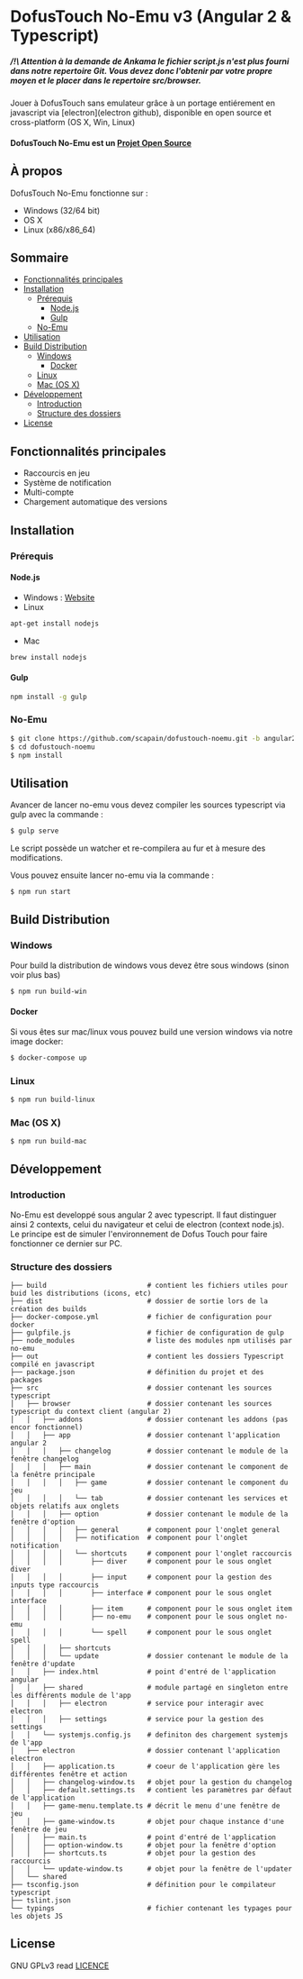 # DofusTouch No-Emu v3 (Angular 2 & Typescript)
##### **/!\ Attention** à la demande de Ankama le fichier script.js n'est plus fourni dans notre repertoire Git. Vous devez donc l'obtenir par votre propre moyen et le placer dans le repertoire src/browser.
Jouer à DofusTouch sans emulateur grâce à un portage entiérement en javascript via [electron](electron github), disponible en open source et cross-platform (OS X, Win, Linux)
#### DofusTouch No-Emu est un [Projet Open Source](http://openopensource.org/)

## À propos
DofusTouch No-Emu fonctionne sur :
 - Windows (32/64 bit)
 - OS X
 - Linux (x86/x86_64)
 
## Sommaire
<!-- START doctoc generated TOC please keep comment here to allow auto update -->
<!-- DON'T EDIT THIS SECTION, INSTEAD RE-RUN doctoc TO UPDATE -->
 

- [Fonctionnalités principales](#fonctionnalit%C3%A9s-principales)
- [Installation](#installation)
  - [Prérequis](#pr%C3%A9requis)
    - [Node.js](#nodejs)
    - [Gulp](#gulp)
  - [No-Emu](#no-emu)
- [Utilisation](#utilisation)
- [Build Distribution](#build-distribution)
  - [Windows](#windows)
    - [Docker](#docker)
  - [Linux](#linux)
  - [Mac (OS X)](#mac-os-x)
- [Développement](#d%C3%A9veloppement)
  - [Introduction](#introduction)
  - [Structure des dossiers](#structure-des-dossiers)
- [License](#license)

<!-- END doctoc generated TOC please keep comment here to allow auto update -->
 
## Fonctionnalités principales
- Raccourcis en jeu
- Système de notification
- Multi-compte
- Chargement automatique des versions


## Installation
### Prérequis
#### Node.js
- Windows : [Website](https://nodejs.org)
- Linux
```sh
apt-get install nodejs
```
- Mac
```sh
brew install nodejs
```
#### Gulp
```sh
npm install -g gulp
```

### No-Emu
```sh
$ git clone https://github.com/scapain/dofustouch-noemu.git -b angular2-typescript
$ cd dofustouch-noemu
$ npm install
```
## Utilisation
Avancer de lancer no-emu vous devez compiler les sources typescript via gulp avec la commande :
```sh
$ gulp serve
```
Le script possède un watcher et re-compilera au fur et à mesure des modifications.

Vous pouvez ensuite lancer no-emu via la commande :
```sh
$ npm run start
```

## Build Distribution
### Windows
Pour build la distribution de windows vous devez être sous windows (sinon voir plus bas)
```sh
$ npm run build-win
```
#### Docker
Si vous êtes sur mac/linux vous pouvez build une version windows via notre image docker:
```sh
$ docker-compose up
```

### Linux
```sh
$ npm run build-linux
```

### Mac (OS X)
```sh
$ npm run build-mac
```

## Développement

### Introduction
No-Emu est developpé sous angular 2 avec typescript. Il faut distinguer ainsi 2 contexts,
 celui du navigateur et celui de electron (context node.js). Le principe est de simuler l'environnement de Dofus Touch pour faire fonctionner ce dernier sur PC.

### Structure des dossiers
    
    ├── build                         # contient les fichiers utiles pour buid les distributions (icons, etc)                       
    ├── dist                          # dossier de sortie lors de la création des builds
    ├── docker-compose.yml            # fichier de configuration pour docker
    ├── gulpfile.js                   # fichier de configuration de gulp
    ├── node_modules                  # liste des modules npm utilisés par no-emu
    ├── out                           # contient les dossiers Typescript compilé en javascript
    ├── package.json                  # définition du projet et des packages 
    ├── src                           # dossier contenant les sources typescript
    │   ├── browser                   # dossier contenant les sources typescript du context client (angular 2)
    │   │   ├── addons                # dossier contenant les addons (pas encor fonctionnel)
    │   │   ├── app                   # dossier contenant l'application angular 2
    │   │   │   ├── changelog         # dossier contenant le module de la fenêtre changelog
    │   │   │   ├── main              # dossier contenant le component de la fenêtre principale
    │   │   │   │   ├── game          # dossier contenant le component du jeu
    │   │   │   │   └── tab           # dossier contenant les services et objets relatifs aux onglets
    │   │   │   ├── option            # dossier contenant le module de la fenêtre d'option
    │   │   │   │   ├── general       # component pour l'onglet general
    │   │   │   │   ├── notification  # component pour l'onglet notification
    │   │   │   │   └── shortcuts     # component pour l'onglet raccourcis
    │   │   │   │       ├── diver     # component pour le sous onglet diver
    │   │   │   │       ├── input     # component pour la gestion des inputs type raccourcis
    │   │   │   │       ├── interface # component pour le sous onglet interface
    │   │   │   │       ├── item      # component pour le sous onglet item
    │   │   │   │       ├── no-emu    # component pour le sous onglet no-emu
    │   │   │   │       └── spell     # component pour le sous onglet spell
    │   │   │   ├── shortcuts 
    │   │   │   └── update            # dossier contenant le module de la fenêtre d'update
    │   │   ├── index.html            # point d'entré de l'application angular
    │   │   ├── shared                # module partagé en singleton entre les différents module de l'app
    │   │   │   ├── electron          # service pour interagir avec electron
    │   │   │   ├── settings          # service pour la gestion des settings
    │   │   └── systemjs.config.js    # definiton des chargement systemjs de l'app
    │   ├── electron                  # dossier contenant l'application electron
    │   │   ├── application.ts        # coeur de l'application gère les différentes fenêtre et action
    │   │   ├── changelog-window.ts   # objet pour la gestion du changelog
    │   │   ├── default.settings.ts   # contient les paramètres par défaut de l'application
    │   │   ├── game-menu.template.ts # décrit le menu d'une fenêtre de jeu
    │   │   ├── game-window.ts        # objet pour chaque instance d'une fenêtre de jeu
    │   │   ├── main.ts               # point d'entré de l'application
    │   │   ├── option-window.ts      # objet pour la fenêtre d'option
    │   │   ├── shortcuts.ts          # objet pour la gestion des raccourcis
    │   │   └── update-window.ts      # objet pour la fenêtre de l'updater
    │   └── shared
    ├── tsconfig.json                 # définition pour le compilateur typescript
    ├── tslint.json
    └── typings                       # fichier contenant les typages pour les objets JS


License
----

GNU GPLv3 read [LICENCE](https://github.com/scapain/dofustouch-noemu/blob/master/LICENCE)
